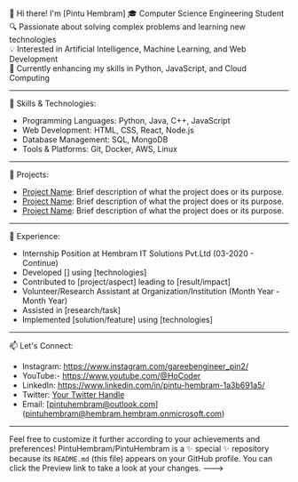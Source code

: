 👋 Hi there! I'm [Pintu Hembram]
🎓 Computer Science Engineering Student 
🔍 Passionate about solving complex problems and learning new technologies  
💡 Interested in Artificial Intelligence, Machine Learning, and Web Development  
🌱 Currently enhancing my skills in Python, JavaScript, and Cloud Computing

---

🚀 Skills & Technologies:
- Programming Languages: Python, Java, C++, JavaScript
- Web Development: HTML, CSS, React, Node.js
- Database Management: SQL, MongoDB
- Tools & Platforms: Git, Docker, AWS, Linux

---

🌟 Projects:
- [Project Name](link-to-repo): Brief description of what the project does or its purpose.
- [Project Name](link-to-repo): Brief description of what the project does or its purpose.
- [Project Name](link-to-repo): Brief description of what the project does or its purpose.

---

💼 Experience:
- Internship Position at Hembram IT Solutions Pvt.Ltd (03-2020 - Continue)  
- Developed [] using [technologies]
- Contributed to [project/aspect] leading to [result/impact]
- Volunteer/Research Assistant at Organization/Institution (Month Year - Month Year)  
- Assisted in [research/task]
- Implemented [solution/feature] using [technologies]

---
📫 Let's Connect:
- Instagram: https://www.instagram.com/gareebengineer_pin2/
- YouTube:- https://www.youtube.com/@HoCoder
- LinkedIn: https://www.linkedin.com/in/pintu-hembram-1a3b691a5/
- Twitter: [Your Twitter Handle]()
- Email: [pintuhembram@outlook.com] (pintuhembram@hembram.hembram.onmicrosoft.com)

---

Feel free to customize it further according to your achievements and preferences!
PintuHembram/PintuHembram is a ✨ special ✨ repository because its `README.md` (this file) appears on your GitHub profile.
You can click the Preview link to take a look at your changes.
--->
